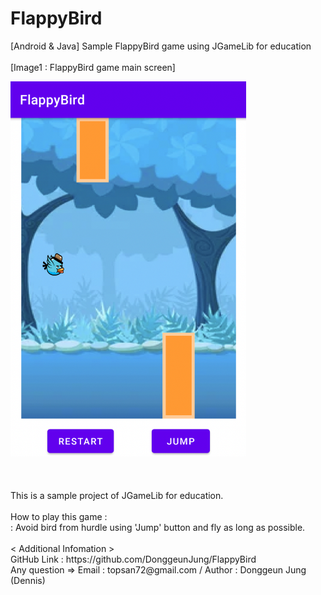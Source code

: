# FlappyBird
 [Android & Java] Sample FlappyBird game using JGameLib for education<br>
<br>
[Image1 : FlappyBird game main screen]

<div>
<img src="https://github.com/DonggeunJung/FlappyBird/blob/main/FlappyBird_Capture01.png?raw=true width="360px" height="600px"></img>
</div>
<br>
<br>
<br>
This is a sample project of JGameLib for education.
<br>
<br>
How to play this game :
<br>
 : Avoid bird from hurdle using 'Jump' button and fly as long as possible.
<br>
<br>
< Additional Infomation >
<br>
GitHub Link : https://github.com/DonggeunJung/FlappyBird
<br>
Any question => Email : topsan72@gmail.com / Author : Donggeun Jung (Dennis)
